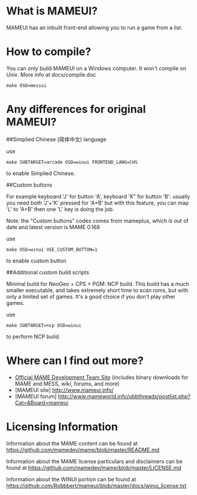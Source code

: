 What is MAMEUI?
===============
MAMEUI has an inbuilt front-end allowing you to run a game from a list.


How to compile?
===============

You can only build MAMEUI on a Windows computer. It won't compile on Unix. More info at docs/compile.doc

```
make OSD=messui
```


Any differences for original MAMEUI?
===============


##Simplied Chinese (简体中文) language


use

```
make SUBTARGET=arcade OSD=winui FRONTEND_LANG=CHS
```

to enable Simplied Chinese.


##Custom buttons

For example keyboard 'J' for button 'A', keyboard 'K" for button 'B':
usually you need both 'J'+'K' pressed for 'A+B'
but with this feature, you can map 'L' to 'A+B' then one 'L' key is doing the job.

Note: the "Custom buttons" codes comes from mameplus, which is out of date and latest version is MAME 0.168

use
```
make OSD=winui USE_CUSTOM_BUTTON=1
```
to enable custom button


##Additional custom build scripts

Minimal build for NeoGeo + CPS + PGM: NCP build.
This build has a much smaller executable, and takes extremely short time to scan roms, but with only a limited set of games.
It's a good choice if you don't play other games.

use

```
make SUBTARGET=ncp OSD=winui
```

to perform NCP build. 


Where can I find out more?
==========================

* [Official MAME Development Team Site](http://mamedev.org/) (includes binary downloads for MAME and MESS, wiki, forums, and more)
* [MAMEUI site] http://www.mameui.info/
* [MAMEUI forum] http://www.mameworld.info/ubbthreads/postlist.php?Cat=&Board=mameui


Licensing Information
=====================

Information about the MAME content can be found at https://github.com/mamedev/mame/blob/master/README.md

Information about the MAME license particulars and disclaimers can be found at https://github.com/mamedev/mame/blob/master/LICENSE.md

Information about the WINUI portion can be found at https://github.com/Robbbert/mameui/blob/master/docs/winui_license.txt

